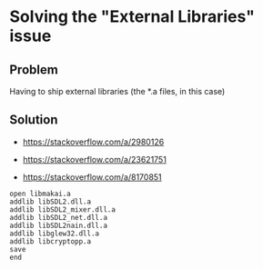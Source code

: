 # Solving the "External Libraries" issue

## Problem
Having to ship external libraries (the *.a files, in this case)

## Solution

- https://stackoverflow.com/a/2980126

- https://stackoverflow.com/a/23621751

- https://stackoverflow.com/a/8170851

```mri
open libmakai.a
addlib libSDL2.dll.a
addlib libSDL2_mixer.dll.a
addlib libSDL2_net.dll.a
addlib libSDL2nain.dll.a
addlib libglew32.dll.a
addlib libcryptopp.a
save
end
```
